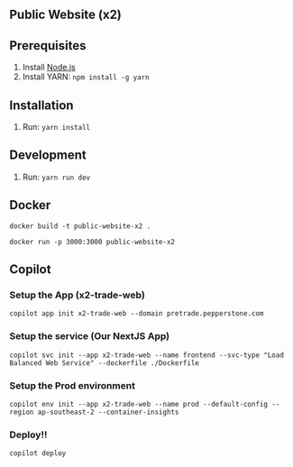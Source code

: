 ## Public Website (x2)

## Prerequisites

1. Install [Node.js](https://nodejs.org/en/)
2. Install YARN: `npm install -g yarn`

## Installation

1. Run: `yarn install`

## Development

1. Run: `yarn run dev`

## Docker

`docker build -t public-website-x2 .`

`docker run -p 3000:3000 public-website-x2`

## Copilot

### Setup the App (x2-trade-web)

`copilot app init x2-trade-web --domain pretrade.pepperstone.com`

### Setup the service (Our NextJS App)

`copilot svc init --app x2-trade-web --name frontend --svc-type "Load Balanced Web Service" --dockerfile ./Dockerfile`

### Setup the Prod environment

`copilot env init --app x2-trade-web --name prod --default-config --region ap-southeast-2 --container-insights`

### Deploy!!

`copilot deploy`
